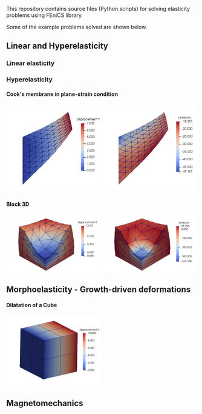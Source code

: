 This repository contains source files (Python scripts) for solving elasticity problems using FEniCS library.

Some of the example problems solved are shown below.

## Linear and Hyperelasticity
### Linear elasticity


### Hyperelasticity

#### Cook's membrane in plane-strain condition
<img src="./LinearAndHyperelastic/Cooksmembrane2D/Cooksmembrane2d-NH-nelem8-dispY.png" alt="Y-displacement" width="250"/>
<img src="./LinearAndHyperelastic/Cooksmembrane2D/Cooksmembrane2d-NH-nelem8-pressure.png" alt="Pressure" width="250"/>


#### Block 3D
<img src="./LinearAndHyperelastic/block3d/block3d-nelem4-dispZ.png" alt="Y-displacement" width="250"/>
<img src="./LinearAndHyperelastic/block3d/block3d-nelem4-pressure.png" alt="Pressure" width="250"/>


## Morphoelasticity - Growth-driven deformations

#### Dilatation of a Cube
<img src="./Growth/cube/cube-growth-10times-dispX.png" alt="Pressure" width="250"/>


## Magnetomechanics
